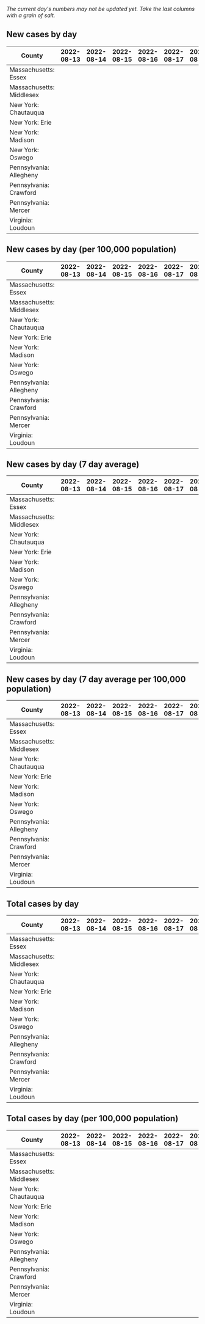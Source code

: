 _The current day's numbers may not be updated yet. Take the last columns with a grain of salt._
## New cases by day

| County | 2022-08-13 | 2022-08-14 | 2022-08-15 | 2022-08-16 | 2022-08-17 | 2022-08-18 | 2022-08-19 |
| --- | --- | --- | --- | --- | --- | --- | --- |
| Massachusetts: Essex |  |  |  |  |  |  |  |
| Massachusetts: Middlesex |  |  |  |  |  |  |  |
| New York: Chautauqua |  |  |  |  |  |  |  |
| New York: Erie |  |  |  |  |  |  |  |
| New York: Madison |  |  |  |  |  |  |  |
| New York: Oswego |  |  |  |  |  |  |  |
| Pennsylvania: Allegheny |  |  |  |  |  |  |  |
| Pennsylvania: Crawford |  |  |  |  |  |  |  |
| Pennsylvania: Mercer |  |  |  |  |  |  |  |
| Virginia: Loudoun |  |  |  |  |  |  |  |

## New cases by day (per 100,000 population)

| County | 2022-08-13 | 2022-08-14 | 2022-08-15 | 2022-08-16 | 2022-08-17 | 2022-08-18 | 2022-08-19 |
| --- | --- | --- | --- | --- | --- | --- | --- |
| Massachusetts: Essex |  |  |  |  |  |  |  |
| Massachusetts: Middlesex |  |  |  |  |  |  |  |
| New York: Chautauqua |  |  |  |  |  |  |  |
| New York: Erie |  |  |  |  |  |  |  |
| New York: Madison |  |  |  |  |  |  |  |
| New York: Oswego |  |  |  |  |  |  |  |
| Pennsylvania: Allegheny |  |  |  |  |  |  |  |
| Pennsylvania: Crawford |  |  |  |  |  |  |  |
| Pennsylvania: Mercer |  |  |  |  |  |  |  |
| Virginia: Loudoun |  |  |  |  |  |  |  |

## New cases by day (7 day average)

| County | 2022-08-13 | 2022-08-14 | 2022-08-15 | 2022-08-16 | 2022-08-17 | 2022-08-18 | 2022-08-19 |
| --- | --- | --- | --- | --- | --- | --- | --- |
| Massachusetts: Essex |  |  |  |  |  |  |  |
| Massachusetts: Middlesex |  |  |  |  |  |  |  |
| New York: Chautauqua |  |  |  |  |  |  |  |
| New York: Erie |  |  |  |  |  |  |  |
| New York: Madison |  |  |  |  |  |  |  |
| New York: Oswego |  |  |  |  |  |  |  |
| Pennsylvania: Allegheny |  |  |  |  |  |  |  |
| Pennsylvania: Crawford |  |  |  |  |  |  |  |
| Pennsylvania: Mercer |  |  |  |  |  |  |  |
| Virginia: Loudoun |  |  |  |  |  |  |  |

## New cases by day (7 day average per 100,000 population)

| County | 2022-08-13 | 2022-08-14 | 2022-08-15 | 2022-08-16 | 2022-08-17 | 2022-08-18 | 2022-08-19 |
| --- | --- | --- | --- | --- | --- | --- | --- |
| Massachusetts: Essex |  |  |  |  |  |  |  |
| Massachusetts: Middlesex |  |  |  |  |  |  |  |
| New York: Chautauqua |  |  |  |  |  |  |  |
| New York: Erie |  |  |  |  |  |  |  |
| New York: Madison |  |  |  |  |  |  |  |
| New York: Oswego |  |  |  |  |  |  |  |
| Pennsylvania: Allegheny |  |  |  |  |  |  |  |
| Pennsylvania: Crawford |  |  |  |  |  |  |  |
| Pennsylvania: Mercer |  |  |  |  |  |  |  |
| Virginia: Loudoun |  |  |  |  |  |  |  |

## Total cases by day

| County | 2022-08-13 | 2022-08-14 | 2022-08-15 | 2022-08-16 | 2022-08-17 | 2022-08-18 | 2022-08-19 |
| --- | --- | --- | --- | --- | --- | --- | --- |
| Massachusetts: Essex |  |  |  |  |  |  | 233090 |
| Massachusetts: Middlesex |  |  |  |  |  |  | 395054 |
| New York: Chautauqua |  |  |  |  |  |  | 26721 |
| New York: Erie |  |  |  |  |  |  | 244974 |
| New York: Madison |  |  |  |  |  |  | 15180 |
| New York: Oswego |  |  |  |  |  |  | 30642 |
| Pennsylvania: Allegheny |  |  |  |  |  |  | 307180 |
| Pennsylvania: Crawford |  |  |  |  |  |  | 21887 |
| Pennsylvania: Mercer |  |  |  |  |  |  | 25702 |
| Virginia: Loudoun |  |  |  |  |  |  | 85809 |

## Total cases by day (per 100,000 population)

| County | 2022-08-13 | 2022-08-14 | 2022-08-15 | 2022-08-16 | 2022-08-17 | 2022-08-18 | 2022-08-19 |
| --- | --- | --- | --- | --- | --- | --- | --- |
| Massachusetts: Essex |  |  |  |  |  |  | 29541.2 |
| Massachusetts: Middlesex |  |  |  |  |  |  | 24511.6 |
| New York: Chautauqua |  |  |  |  |  |  | 21056.2 |
| New York: Erie |  |  |  |  |  |  | 26665.2 |
| New York: Madison |  |  |  |  |  |  | 21398.1 |
| New York: Oswego |  |  |  |  |  |  | 25094.0 |
| Pennsylvania: Allegheny |  |  |  |  |  |  | 25260.6 |
| Pennsylvania: Crawford |  |  |  |  |  |  | 25862.3 |
| Pennsylvania: Mercer |  |  |  |  |  |  | 23488.4 |
| Virginia: Loudoun |  |  |  |  |  |  | 20749.9 |
